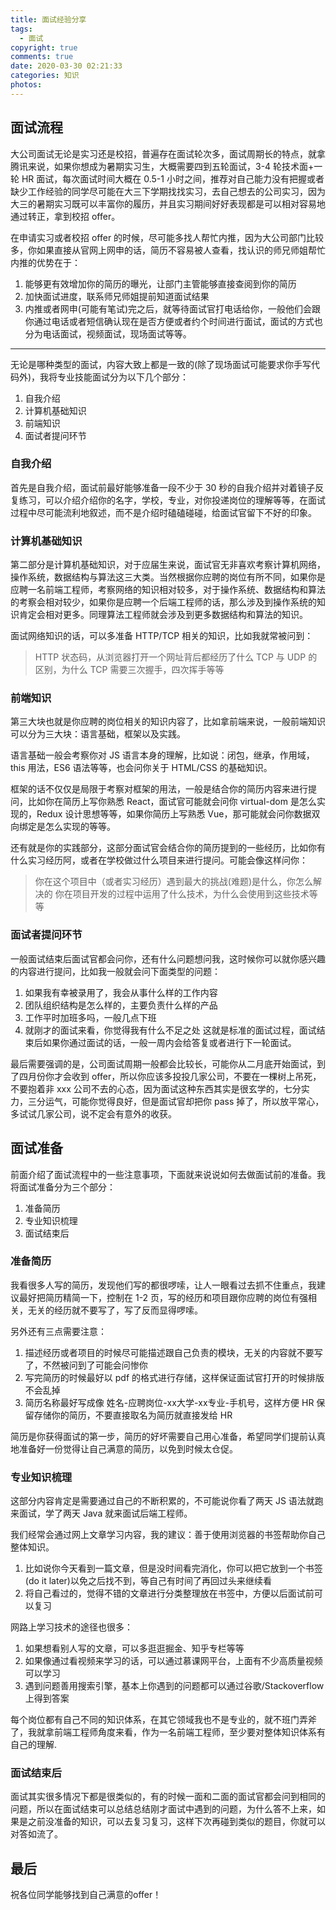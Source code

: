 ```yaml
---
title: 面试经验分享
tags:
  - 面试
copyright: true
comments: true
date: 2020-03-30 02:21:33
categories: 知识
photos:
---
```


## 面试流程

大公司面试无论是实习还是校招，普遍存在面试轮次多，面试周期长的特点，就拿腾讯来说，如果你想成为暑期实习生，大概需要四到五轮面试，3-4 轮技术面+一轮 HR 面试，每次面试时间大概在 0.5-1 小时之间，推荐对自己能力没有把握或者缺少工作经验的同学尽可能在大三下学期找找实习，去自己想去的公司实习，因为大三的暑期实习既可以丰富你的履历，并且实习期间好好表现都是可以相对容易地通过转正，拿到校招 offer。

在申请实习或者校招 offer 的时候，尽可能多找人帮忙内推，因为大公司部门比较多，你如果直接从官网上网申的话，简历不容易被人查看，找认识的师兄师姐帮忙内推的优势在于：

1. 能够更有效增加你的简历的曝光，让部门主管能够直接查阅到你的简历
2. 加快面试进度，联系师兄师姐提前知道面试结果
3. 内推或者网申(可能有笔试)完之后，就等待面试官打电话给你，一般他们会跟你通过电话或者短信确认现在是否方便或者约个时间进行面试，面试的方式也分为电话面试，视频面试，现场面试等等。

---
<!--more-->

无论是哪种类型的面试，内容大致上都是一致的(除了现场面试可能要求你手写代码外)，我将专业技能面试分为以下几个部分：

1. 自我介绍
2. 计算机基础知识
3. 前端知识
4. 面试者提问环节

### 自我介绍
首先是自我介绍，面试前最好能够准备一段不少于 30 秒的自我介绍并对着镜子反复练习，可以介绍介绍你的名字，学校，专业，对你投递岗位的理解等等，在面试过程中尽可能流利地叙述，而不是介绍时磕磕碰碰，给面试官留下不好的印象。

### 计算机基础知识
第二部分是计算机基础知识，对于应届生来说，面试官无非喜欢考察计算机网络，操作系统，数据结构与算法这三大类。当然根据你应聘的岗位有所不同，如果你是应聘一名前端工程师，考察网络的知识相对较多，对于操作系统、数据结构和算法的考察会相对较少，如果你是应聘一个后端工程师的话，那么涉及到操作系统的知识肯定会相对更多。同理算法工程师就会涉及到更多数据结构和算法的知识。

面试网络知识的话，可以多准备 HTTP/TCP 相关的知识，比如我就常被问到：

> HTTP 状态码，从浏览器打开一个网址背后都经历了什么
> TCP 与 UDP 的区别，为什么 TCP 需要三次握手，四次挥手等等

### 前端知识

第三大块也就是你应聘的岗位相关的知识内容了，比如拿前端来说，一般前端知识可以分为三大块：语言基础，框架以及实践。

语言基础一般会考察你对 JS 语言本身的理解，比如说：闭包，继承，作用域，this 用法，ES6 语法等等，也会问你关于 HTML/CSS 的基础知识。

框架的话不仅仅是局限于考察对框架的用法，一般是结合你的简历内容来进行提问，比如你在简历上写你熟悉 React，面试官可能就会问你 virtual-dom 是怎么实现的，Redux 设计思想等等，如果你简历上写熟悉 Vue，那可能就会问你数据双向绑定是怎么实现的等等。

还有就是你的实践部分，这部分面试官会结合你的简历提到的一些经历，比如你有什么实习经历阿，或者在学校做过什么项目来进行提问。可能会像这样问你：

> 你在这个项目中（或者实习经历）遇到最大的挑战(难题)是什么，你怎么解决的
> 你在项目开发的过程中运用了什么技术，为什么会使用到这些技术等等

### 面试者提问环节
一般面试结束后面试官都会问你，还有什么问题想问我，这时候你可以就你感兴趣的内容进行提问，比如我一般就会问下面类型的问题：

1. 如果我有幸被录用了，我会从事什么样的工作内容
2. 团队组织结构是怎么样的，主要负责什么样的产品
3. 工作平时加班多吗，一般几点下班
4. 就刚才的面试来看，你觉得我有什么不足之处
这就是标准的面试过程，面试结束后如果你通过面试的话，一般一周内会给答复或者进行下一轮面试。

最后需要强调的是，公司面试周期一般都会比较长，可能你从二月底开始面试，到了四月份你才会收到 offer，所以你应该多投投几家公司，不要在一棵树上吊死，不要抱着非 xxx 公司不去的心态，因为面试这种东西其实是很玄学的，七分实力，三分运气，可能你觉得良好，但是面试官却把你 pass 掉了，所以放平常心，多试试几家公司，说不定会有意外的收获。


## 面试准备
前面介绍了面试流程中的一些注意事项，下面就来说说如何去做面试前的准备。我将面试准备分为三个部分：
1. 准备简历
2. 专业知识梳理
3. 面试结束后

### 准备简历
我看很多人写的简历，发现他们写的都很啰嗦，让人一眼看过去抓不住重点，我建议最好把简历精简一下，控制在 1-2 页，写的经历和项目跟你应聘的岗位有强相关，无关的经历就不要写了，写了反而显得啰嗦。

另外还有三点需要注意：

1. 描述经历或者项目的时候尽可能描述跟自己负责的模块，无关的内容就不要写了，不然被问到了可能会问惨你
2. 写完简历的时候最好以 pdf 的格式进行存储，这样保证面试官打开的时候排版不会乱掉
3. 简历名称最好写成像 姓名-应聘岗位-xx大学-xx专业-手机号，这样方便 HR 保留存储你的简历，不要直接取名为简历就直接发给 HR

简历是你获得面试的第一步，简历的好坏需要自己用心准备，希望同学们提前认真地准备好一份觉得让自己满意的简历，以免到时候太仓促。

### 专业知识梳理
这部分内容肯定是需要通过自己的不断积累的，不可能说你看了两天 JS 语法就跑来面试，学了两天 Java 就来面试后端工程师。

我们经常会通过网上文章学习内容，我的建议：善于使用浏览器的书签帮助你自己整体知识。

1. 比如说你今天看到一篇文章，但是没时间看完消化，你可以把它放到一个书签(do it later)以免之后找不到，等自己有时间了再回过头来继续看
2. 将自己看过的，觉得不错的文章进行分类整理放在书签中，方便以后面试前可以复习

网路上学习技术的途径也很多：

1. 如果想看别人写的文章，可以多逛逛掘金、知乎专栏等等
2. 如果像通过看视频来学习的话，可以通过慕课网平台，上面有不少高质量视频可以学习
3. 遇到问题善用搜索引擎，基本上你遇到的问题都可以通过谷歌/Stackoverflow 上得到答案

每个岗位都有自己不同的知识体系，在其它领域我也不是专业的，就不班门弄斧了，我就拿前端工程师角度来看，作为一名前端工程师，至少要对整体知识体系有自己的理解.

### 面试结束后
面试其实很多情况下都是很类似的，有的时候一面和二面的面试官都会问到相同的问题，所以在面试结束可以总结总结刚才面试中遇到的问题，为什么答不上来，如果是之前没准备的知识，可以去复习复习，这样下次再碰到类似的题目，你就可以对答如流了。

## 最后
祝各位同学能够找到自己满意的offer！
